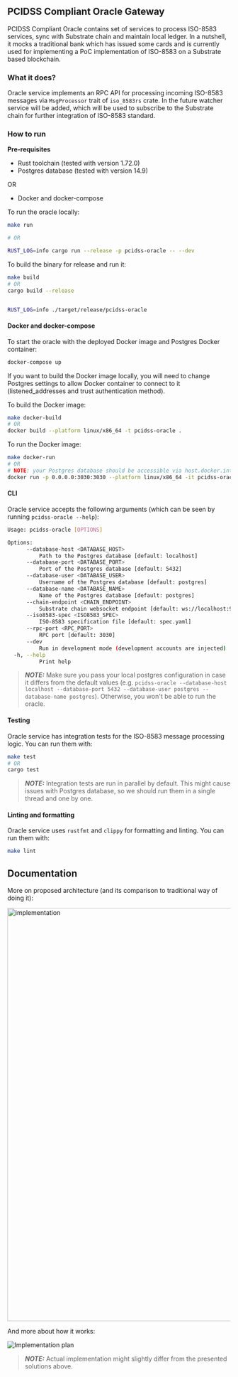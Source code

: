 ## PCIDSS Compliant Oracle Gateway

PCIDSS Compliant Oracle contains set of services to process ISO-8583 services, sync with Substrate chain and maintain local ledger. In a nutshell, it mocks a traditional bank which has issued some cards and is currently used for implementing a PoC implementation of ISO-8583 on a Substrate based blockchain.

### What it does?

Oracle service implements an RPC API for processing incoming ISO-8583 messages via `MsgProcessor` trait of `iso_8583rs` crate. In the future watcher service will be added, which will be used to subscribe to the Substrate chain for further integration of ISO-8583 standard.

### How to run

**Pre-requisites**

- Rust toolchain (tested with version 1.72.0)
- Postgres database (tested with version 14.9)

OR

- Docker and docker-compose

To run the oracle locally:

```bash
make run

# OR

RUST_LOG=info cargo run --release -p pcidss-oracle -- --dev
```

To build the binary for release and run it:

```bash
make build
# OR
cargo build --release


RUST_LOG=info ./target/release/pcidss-oracle
```

#### Docker and docker-compose

To start the oracle with the deployed Docker image and Postgres Docker container:
    
```bash
docker-compose up
```

If you want to build the Docker image locally, you will need to change Postgres settings to allow Docker container to connect to it (listened_addresses and trust authentication method).

To build the Docker image:

```bash
make docker-build
# OR
docker build --platform linux/x86_64 -t pcidss-oracle .
```

To run the Docker image:

```bash
make docker-run
# OR
# NOTE: your Postgres database should be accessible via host.docker.internal
docker run -p 0.0.0.0:3030:3030 --platform linux/x86_64 -it pcidss-oracle --database-host host.docker.internal --iso8583-spec /usr/bin/spec.yaml
```

#### CLI

Oracle service accepts the following arguments (which can be seen by running `pcidss-oracle --help`):

```bash
Usage: pcidss-oracle [OPTIONS]

Options:
      --database-host <DATABASE_HOST>
          Path to the Postgres database [default: localhost]
      --database-port <DATABASE_PORT>
          Port of the Postgres database [default: 5432]
      --database-user <DATABASE_USER>
          Username of the Postgres database [default: postgres]
      --database-name <DATABASE_NAME>
          Name of the Postgres database [default: postgres]
      --chain-endpoint <CHAIN_ENDPOINT>
          Substrate chain websocket endpoint [default: ws://localhost:9944]
      --iso8583-spec <ISO8583_SPEC>
          ISO-8583 specification file [default: spec.yaml]
      --rpc-port <RPC_PORT>
          RPC port [default: 3030]
      --dev
          Run in development mode (development accounts are injected)
  -h, --help
          Print help
```

> **_NOTE:_** Make sure you pass your local postgres configuration in case it differs from the default values (e.g. `pcidss-oracle --database-host localhost --database-port 5432 --database-user postgres --database-name postgres`). Otherwise, you won't be able to run the oracle.

#### Testing

Oracle service has integration tests for the ISO-8583 message processing logic. You can run them with:

```bash
make test
# OR
cargo test
```

> **_NOTE:_** Integration tests are run in parallel by default. This might cause issues with Postgres database, so we should run them in a single thread and one by one.

#### Linting and formatting

Oracle service uses `rustfmt` and `clippy` for formatting and linting. You can run them with:

```bash
make lint
```

## Documentation

More on proposed architecture (and its comparison to traditional way of doing it):

<img width="930" alt="implementation" src="https://github.com/subclone/payment-processor/assets/88332432/0a700fe7-7deb-49bb-b651-925d78cddb5b">

And more about how it works:

![Implementation plan](https://github.com/dastansam/Grants-Program/assets/88332432/8b832448-9095-4846-95ea-ccaebe5e52a5)

> **_NOTE:_** Actual implementation might slightly differ from the presented solutions above.
